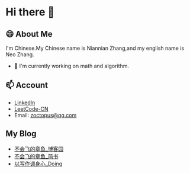 # Hi there 👋  

## 😄 About Me  

I'm Chinese.My Chinese name is Niannian Zhang,and my english name is Neo Zhang.  

- 🔭 I'm currently working on math and algorithm.  

## 📫 Account  

- [LinkedIn](https://www.linkedin.com/in/%E5%BF%B5%E5%BF%B5-neo-zhang-%E5%BC%A0-2a9620173/)  
- [LeetCode-CN](https://leetcode-cn.com/u/zoctopus_zhang/)  
- Email: zoctopus@qq.com  

## My Blog  

- [不会飞的章鱼_博客园](https://www.cnblogs.com/OctoptusLian/)  
- [不会飞的章鱼_简书](https://www.jianshu.com/u/d2d8986d96aa)  
- [以写作调身心_Doing](https://octopuslian.github.io/)  

<!--
**OctopusLian/OctopusLian** is a ✨ _special_ ✨ repository because its `README.md` (this file) appears on your GitHub profile.

Here are some ideas to get you started:

- 🔭 I’m currently working on ...
- 🌱 I’m currently learning ...
- 👯 I’m looking to collaborate on ...
- 🤔 I’m looking for help with ...
- 💬 Ask me about ...
- 📫 How to reach me: ...
- 😄 Pronouns: ...
- ⚡ Fun fact: ...
-->

